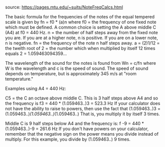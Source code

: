 source: https://pages.mtu.edu/~suits/NoteFreqCalcs.html

The basic formula for the frequencies of the notes of the equal tempered scale is given by
fn = f0 * (a)n
where
f0 = the frequency of one fixed note which must be defined. A common choice is setting the A above middle C (A4) at f0 = 440 Hz.
n = the number of half steps away from the fixed note you are. If you are at a higher note, n is positive. If you are on a lower note, n is negative.
fn = the frequency of the note n half steps away.
a = (2)1/12 = the twelth root of 2 = the number which when multiplied by itself 12 times equals 2 = 1.059463094359...

The wavelength of the sound for the notes is found from
Wn = c/fn
where W is the wavelength and c is the speed of sound. The speed of sound depends on temperature, but is approximately 345 m/s at "room temperature."

Examples using A4 = 440 Hz:

C5 = the C an octave above middle C. This is 3 half steps above A4 and so the frequency is
f3 = 440 * (1.059463..)3 = 523.3 Hz
If your calculator does not have the ability to raise to powers, then use the fact that
(1.059463..)3 = (1.059463..)*(1.059463..)*(1.059463..)
That is, you multiply it by itself 3 times.

Middle C is 9 half steps below A4 and the frequency is:
f -9 = 440 * (1.059463..)-9 = 261.6 Hz
If you don't have powers on your calculator, remember that the negative sign on the power means you divide instead of multiply. For this example, you divide by (1.059463..) 9 times. 